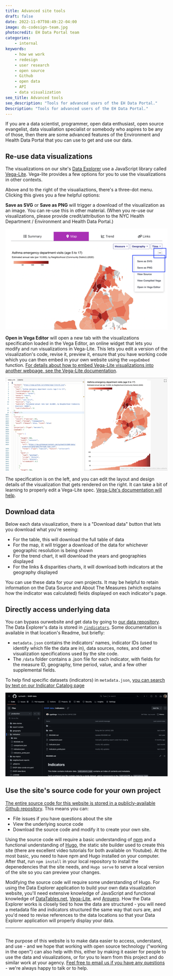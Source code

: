 ```yaml
---
title: Advanced site tools
draft: false
date: 2022-11-07T08:49:22-04:00
image: ds-codesign-team.jpg
photocredit: EH Data Portal team
categories: 
    - internal
keywords:
    - how we work
    - redesign
    - user research
    - open source
    - Github
    - open data
    - API
    - data visualization
seo_title: Advanced tools
seo_description: "Tools for advanced users of the EH Data Portal."
Description: "Tools for advanced users of the EH Data Portal."
---
```

If you are a data scientist, programmer, open data enthusiast, open source evangelist, data visualiation specialist or somebody who aspires to be any of those, then there are some advanced features of the Environment and Health Data Portal that you can use to get and use our data.

## Re-use data visualizations

The visualizations on our site's [Data Explorer](../../data-explorer/) use a JavaScript library called [Vega-Lite](https://vega.github.io/vega-lite/). Vega-lite provides a few options for you to use the visualizations in other contexts.

Above and to the right of the visualiaztions, there's a three-dot menu. Clicking this gives you a few helpful options:

**Save as SVG** or **Save as PNG** will trigger a download of the visualization as an image. You can re-use this in other material. (When you re-use our visualizations, please provide credit/attribution to the NYC Health Department / Environment and Health Data Portal.)

![](vega-lite-menu.png)

**Open in Vega Editor** will open a new tab with the visualizations specification loaded in the Vega Editor, an online widget that lets you modify and run visualizations in Vega-Lite. This lets you edit a version of the visualization's code, revise it, preview it, ensure that you have working code which you can then embed in your own website using the `vegaEmbed` function. [For details about how to embed Vega-Lite visualizations into another webpage, see the Vega-Lite documentation](https://vega.github.io/vega-lite).

![](vega-lite-editor.png)

The specification is on the left, and you can edit the layout and design details of the visualization that gets rendered on the right. It can take a bit of learning to properly edit a Vega-Lite spec. [Vega-Lite's documentation will help](https://vega.github.io/vega-lite/docs/). 

## Download data 
Below each data visualization, there is a "Download data" button that lets you download what you're seeing:
- For the table, this will download the full table of data
- For the map, it will trigger a download of the data for whichever geographic resolution is being shown
- For the trend chart, it will download the years and geographies displayed
- For the links & disparities charts, it will download both indicators at the geography displayed

You can use these data for your own projects. It may be helpful to retain information on the Data Source and About The Measures (which explains how the indicator was calculated) fields displayed on each indicator's page. 

## Directly access underlying data
You can bypass ourwebsite and get data by going to [our data repository](https://github.com/nychealth/EHDP-data). The Data Explorer's data is stored in [`/indicators`](https://github.com/nychealth/EHDP-data/tree/production/indicators). Some documentation is available in that location's Readme, but briefly:
- `metadata.json` contains the indicators' names, indicator IDs (used to identify which file the data are in), data sources, notes, and other visualization specifications used by the site code.
- The `/data` folder contains a .json file for each indicator, with fields for the measure ID, geography, time period, value, and a few other supplemental fields.

To help find specific datasets (indicators) in `metadata.json`, [you can search by text on our Indicator Catalog page](../../data-explorer/indicator-catalog/)

![](Repo.png)


## Use the site's source code for your own project
[The entire source code for this website is stored in a publicly-available Github repository](https://github.com/nychealth/EH-dataportal/). This means you can:
- File issues if you have questions about the site
- View the underlying source code
- Download the source code and modify it to create your own site.

Using the source code will require a basic understanding of [npm](https://www.npmjs.com/) and a functional understanding of [Hugo](https://gohugo.io/), the static site builder used to create this site (there are excellent video tutorials for both available on Youtube). At the most basic, you need to have npm and Hugo installed on your computer. After that, run `npm install` in your local repository to install the depenedencies that the site needs, and `Hugo serve` to serve a local version of the site so you can preview your changes.

Modifying the source code will require some understanding of Hugo. For using the Data Explorer application to build your own data visualization website, you'll need extensive knowledge of JavaScript and functional knowledge of [DataTables.net](https://www.datatables.net), [Vega-Lite](https://vega.github.io/vega-lite/), and [Arquero](https://uwdata.github.io/arquero/). How the Data Explorer works is closely tied to how the data are structured - you will need a metadata file and indicators structured the same way that ours are, and you'd need to revise references to the data locations so that your Data Explorer application will properly display your data. 

---
<br>
The purpose of this website is to make data easier to access, understand, and use - and we hope that working with open source technology ("working in the open") can also help with this, either by making it easier for people to use the data and visualizations, or for you to learn from this project and do similar work at your agency. <a href="mailto:ehdp@health.nyc.gov">Feel free to email us if you have any questions</a> - we're always happy to talk or to help.
